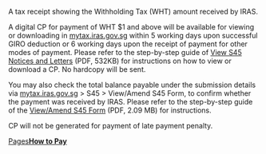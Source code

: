A tax receipt showing the Withholding Tax (WHT) amount received by IRAS.

A digital CP for payment of WHT $1 and above will be available for viewing or downloading in [mytax.iras.gov.sg](https://mytax.iras.gov.sg/ESVWeb/default.aspx "myTax Portal") within 5 working days upon successful GIRO deduction or 6 working days upon the receipt of payment for other modes of payment. Please refer to the step-by-step guide of [View S45 Notices and Letters](https://www.iras.gov.sg/media/docs/default-source/uploadedfiles/pdf/view-s45-notices-and-letters.pdf?sfvrsn=ba13d92f_7 "View S45 Notices and Letters") (PDF, 532KB) for instructions on how to view or download a CP. No
hardcopy will be sent.

You may also check the total balance payable under the submission details via [mytax.iras.gov.sg](http://mytax.iras.gov.sg/) \> S45 > View/Amend S45 Form, to confirm whether the payment was received
by IRAS. Please refer to the step-by-step guide of the [View/Amend S45 Form](https://www.iras.gov.sg/media/docs/default-source/uploadedfiles/pdf/view-amend-s45-form.pdf?sfvrsn=87900714_13) (PDF, 2.09 MB) for instructions.


CP will not be generated for payment of late payment penalty.

[Pages**How to Pay**](https://www.iras.gov.sg/taxes/withholding-tax/withholding-tax-payments/how-to-pay)